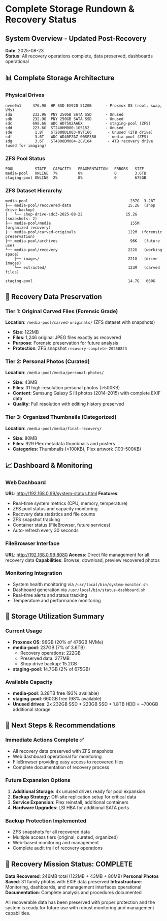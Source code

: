 # Complete Storage Rundown & Recovery Status

## System Overview - Updated Post-Recovery
**Date**: 2025-08-23  
**Status**: All recovery operations complete, data preserved, dashboards operational

## 📊 Complete Storage Architecture

### Physical Drives
```
nvme0n1     476.9G  HP SSD EX920 512GB      - Proxmox OS (root, swap, VMs)
sda         232.9G  PNY 250GB SATA SSD      - Unused
sdb         232.9G  PNY 250GB SATA SSD      - Unused  
sdc         698.6G  WDC WD7502AAEX          - staging-pool (ZFS)
sdd         223.6G  ST240HM000-1G5152       - Unused
sde          1.8T   ST2000DL003-9VT166       - Unused (2TB drive)
sdf          3.6T   WDC WD40EZAZ-00SF3B0     - media-pool (ZFS)
sdg          3.6T   ST4000DM004-2CV104       - 4TB recovery drive (used for imaging)
```

### ZFS Pool Status
```
POOL         STATE   CAPACITY   FRAGMENTATION   ERRORS   SIZE
media-pool   ONLINE  7%         0%              0        3.6TB
staging-pool ONLINE  2%         0%              0        675GB
```

### ZFS Dataset Hierarchy
```
media-pool                                             237G  3.28T
├── media-pool/recovered-data                         15.2G  (shop drive backup)
│   └── shop-drive-sdc3-2025-08-22                   15.2G  (snapshots: 2)
├── media-pool/media                                   155M  (organized recovery)
├── media-pool/carved-originals                       122M  (forensic preservation)  
├── media-pool/archives                                96K   (future use)
└── media-pool/recovery                               222G   (working space)
    ├── images/                                       221G   (drive images)
    └── extracted/                                    123M   (carved files)

staging-pool                                          14.7G   660G
```

## 🔄 Recovery Data Preservation

### Tier 1: Original Carved Files (Forensic Grade)
**Location**: `/media-pool/carved-originals/` (ZFS dataset with snapshots)
- **Size**: 122MB
- **Files**: 1,246 original JPEG files exactly as recovered
- **Purpose**: Forensic preservation for future analysis
- **Protection**: ZFS snapshot `recovery-complete-20250823`

### Tier 2: Personal Photos (Curated)
**Location**: `/media-pool/media/personal-photos/`
- **Size**: 43MB
- **Files**: 31 high-resolution personal photos (>500KB)
- **Content**: Samsung Galaxy S III photos (2014-2015) with complete EXIF data
- **Quality**: Full resolution with editing history preserved

### Tier 3: Organized Thumbnails (Categorized)
**Location**: `/media-pool/media/final-recovery/`
- **Size**: 80MB
- **Files**: 929 Plex metadata thumbnails and posters
- **Categories**: Thumbnails (<100KB), Plex artwork (100-500KB)

## 📈 Dashboard & Monitoring

### Web Dashboard
**URL**: http://192.168.0.99/system-status.html
**Features**:
- Real-time system metrics (CPU, memory, temperature)
- ZFS pool status and capacity monitoring  
- Recovery data statistics and file counts
- ZFS snapshot tracking
- Container status (FileBrowser, future services)
- Auto-refresh every 30 seconds

### FileBrowser Interface  
**URL**: http://192.168.0.99:8080
**Access**: Direct file management for all recovery data
**Capabilities**: Browse, download, preview recovered photos

### Monitoring Integration
- System health monitoring via `/usr/local/bin/system-monitor.sh`
- Dashboard generation via `/usr/local/bin/status-dashboard.sh`
- Real-time alerts and status tracking
- Temperature and performance monitoring

## 💾 Storage Utilization Summary

### Current Usage
- **Proxmox OS**: 96GB (20% of 476GB NVMe)
- **media-pool**: 237GB (7% of 3.6TB) 
  - Recovery operations: 222GB
  - Preserved data: 277MB
  - Shop drive backup: 15.2GB
- **staging-pool**: 14.7GB (2% of 675GB)

### Available Capacity
- **media-pool**: 3.28TB free (93% available)
- **staging-pool**: 660GB free (98% available)
- **Unused drives**: 2x 232GB SSD + 223GB SSD + 1.8TB HDD = ~700GB additional storage

## 🔧 Next Steps & Recommendations

### Immediate Actions Complete ✅
- All recovery data preserved with ZFS snapshots
- Web dashboard operational for monitoring
- FileBrowser providing easy access to recovered files
- Complete documentation of recovery process

### Future Expansion Options
1. **Additional Storage**: 4x unused drives ready for pool expansion
2. **Backup Strategy**: Off-site replication setup for critical data
3. **Service Expansion**: Plex reinstall, additional containers
4. **Hardware Upgrades**: LSI HBA for additional SATA ports

### Backup Protection Implemented
- ZFS snapshots for all recovered data
- Multiple access tiers (original, curated, organized)
- Web-based monitoring and management
- Complete audit trail of recovery operations

## 🎯 Recovery Mission Status: COMPLETE

**Data Recovered**: 246MB total (122MB + 43MB + 80MB)
**Personal Photos Saved**: 31 family photos with EXIF data preserved
**Infrastructure**: Monitoring, dashboards, and management interfaces operational
**Documentation**: Complete analysis and procedures documented

All recoverable data has been preserved with proper protection and the system is ready for future use with robust monitoring and management capabilities.